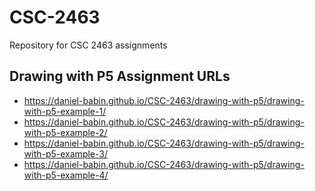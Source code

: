 # CSC-2463
Repository for CSC 2463 assignments

## Drawing with P5 Assignment URLs
* https://daniel-babin.github.io/CSC-2463/drawing-with-p5/drawing-with-p5-example-1/
* https://daniel-babin.github.io/CSC-2463/drawing-with-p5/drawing-with-p5-example-2/
* https://daniel-babin.github.io/CSC-2463/drawing-with-p5/drawing-with-p5-example-3/
* https://daniel-babin.github.io/CSC-2463/drawing-with-p5/drawing-with-p5-example-4/
